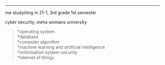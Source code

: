 -------
me studyiiiing in 21-1, 3rd grade 1st semester    
     
cyber security, ewha womans university    


>*operating system    
>*database    
>*computer algorithm    
>*machine learning and artificial intelligence    
>*imformation system security   
>*internet of things    

 
